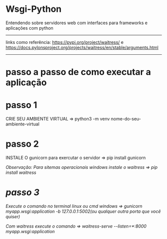 # Wsgi-Python
Entendendo sobre servidores web com interfaces para frameworks e aplicações com python
<hr>

links como referência: https://pypi.org/project/waitress/  e https://docs.pylonsproject.org/projects/waitress/en/stable/arguments.html

<hr>

<h1>passo a passo de como executar a aplicação</h1>

# passo 1

CRIE SEU AMBIENTE VIRTUAL => python3 -m venv nome-do-seu-ambiente-virtual 

# passo 2

<p>INSTALE O gunicorn para exercutar o servidor => pip install gunicorn</p>
<p><i>Observação:<i/> Para sitemas operacionais windows instale o waitress => pip install waitress</p>

# passo 3

<p>Execute o comando no terminal linux ou cmd windows => gunicorn myapp.wsgi:application -b 127.0.0.1:5002(ou qualquer outra porta que você quiser)</p>
<p>Com waitress execute o comando => waitress-serve --listen=*:8000 myapp.wsgi:application</p>
